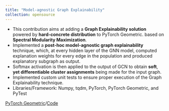 ```yaml
---
title: "Model-agnostic Graph Explainability"
collection: opensource
---
```


- This contribution aims at adding a **Graph Explainability solution** powered by **hard-concrete distribution** to PyTorch Geometric.
based on **Spectral Modularity Maximization**.
- Implemented a **post-hoc model-agnostic graph explainability** technique, which, at every hidden layer of the GNN model, computed explanation
weights for every edge in the population and produced explanatory subgraph as output.
- Softmax activation is then applied to the output of GCN to obtain **soft**, **yet differentiable cluster assignments**
being made for the input graph.
- Implemented custom unit tests to ensure proper execution of the Graph Explainability technique.
- Libraries/Framework: Numpy, tqdm, PyTorch, PyTorch Geometric, and PyTest

[PyTorch Geometric](https://pytorch-geometric.readthedocs.io/en/latest/modules/contrib.html#torch_geometric.contrib.explain.GraphMaskExplainer)/[Code](https://github.com/fork123aniket/Model-agnostic-Graph-Explainability-from-Scratch)

